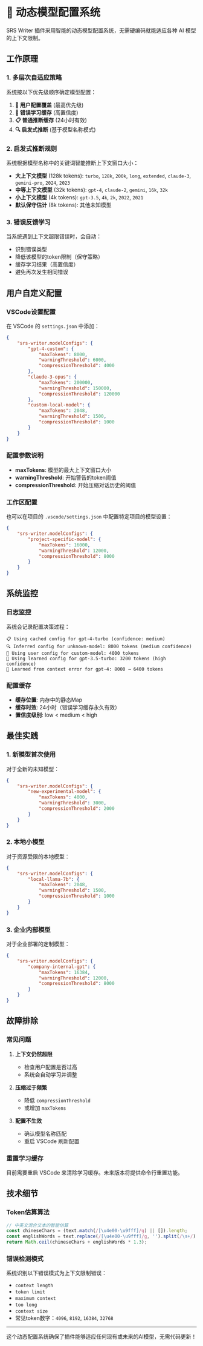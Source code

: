 # 🚀 动态模型配置系统

SRS Writer 插件采用智能的动态模型配置系统，无需硬编码就能适应各种 AI 模型的上下文限制。

## 工作原理

### 1. 多层次自适应策略

系统按以下优先级顺序确定模型配置：

1. **👤 用户配置覆盖** (最高优先级)
2. **🎯 错误学习缓存** (高置信度)
3. **📋 普通推断缓存** (24小时有效)
4. **🔍 启发式推断** (基于模型名称模式)

### 2. 启发式推断规则

系统根据模型名称中的关键词智能推断上下文窗口大小：

- **大上下文模型** (128k tokens): `turbo`, `128k`, `200k`, `long`, `extended`, `claude-3`, `gemini-pro`, `2024`, `2023`
- **中等上下文模型** (32k tokens): `gpt-4`, `claude-2`, `gemini`, `16k`, `32k`
- **小上下文模型** (4k tokens): `gpt-3.5`, `4k`, `2k`, `2022`, `2021`
- **默认保守估计** (8k tokens): 其他未知模型

### 3. 错误反馈学习

当系统遇到上下文超限错误时，会自动：
- 识别错误类型
- 降低该模型的token限制（保守策略）
- 缓存学习结果（高置信度）
- 避免再次发生相同错误

## 用户自定义配置

### VSCode设置配置

在 VSCode 的 `settings.json` 中添加：

```json
{
    "srs-writer.modelConfigs": {
        "gpt-4-custom": {
            "maxTokens": 8000,
            "warningThreshold": 6000,
            "compressionThreshold": 4000
        },
        "claude-3-opus": {
            "maxTokens": 200000,
            "warningThreshold": 150000,
            "compressionThreshold": 120000
        },
        "custom-local-model": {
            "maxTokens": 2048,
            "warningThreshold": 1500,
            "compressionThreshold": 1000
        }
    }
}
```

### 配置参数说明

- **maxTokens**: 模型的最大上下文窗口大小
- **warningThreshold**: 开始警告的token阈值
- **compressionThreshold**: 开始压缩对话历史的阈值

### 工作区配置

也可以在项目的 `.vscode/settings.json` 中配置特定项目的模型设置：

```json
{
    "srs-writer.modelConfigs": {
        "project-specific-model": {
            "maxTokens": 16000,
            "warningThreshold": 12000,
            "compressionThreshold": 8000
        }
    }
}
```

## 系统监控

### 日志监控

系统会记录配置决策过程：

```
📋 Using cached config for gpt-4-turbo (confidence: medium)
🔍 Inferred config for unknown-model: 8000 tokens (medium confidence)
👤 Using user config for custom-model: 4000 tokens
🎯 Using learned config for gpt-3.5-turbo: 3200 tokens (high confidence)
🔧 Learned from context error for gpt-4: 8000 → 6400 tokens
```

### 配置缓存

- **缓存位置**: 内存中的静态Map
- **缓存时效**: 24小时（错误学习缓存永久有效）
- **置信度级别**: low < medium < high

## 最佳实践

### 1. 新模型首次使用

对于全新的未知模型：
```json
{
    "srs-writer.modelConfigs": {
        "new-experimental-model": {
            "maxTokens": 4000,
            "warningThreshold": 3000,
            "compressionThreshold": 2000
        }
    }
}
```

### 2. 本地小模型

对于资源受限的本地模型：
```json
{
    "srs-writer.modelConfigs": {
        "local-llama-7b": {
            "maxTokens": 2048,
            "warningThreshold": 1500,
            "compressionThreshold": 1000
        }
    }
}
```

### 3. 企业内部模型

对于企业部署的定制模型：
```json
{
    "srs-writer.modelConfigs": {
        "company-internal-gpt": {
            "maxTokens": 16384,
            "warningThreshold": 12000,
            "compressionThreshold": 8000
        }
    }
}
```

## 故障排除

### 常见问题

1. **上下文仍然超限**
   - 检查用户配置是否过高
   - 系统会自动学习并调整

2. **压缩过于频繁**
   - 降低 `compressionThreshold`
   - 或增加 `maxTokens`

3. **配置不生效**
   - 确认模型名称匹配
   - 重启 VSCode 刷新配置

### 重置学习缓存

目前需要重启 VSCode 来清除学习缓存。未来版本将提供命令行重置功能。

## 技术细节

### Token估算算法

```typescript
// 中英文混合文本的智能估算
const chineseChars = (text.match(/[\u4e00-\u9fff]/g) || []).length;
const englishWords = text.replace(/[\u4e00-\u9fff]/g, '').split(/\s+/).filter(w => w.length > 0).length;
return Math.ceil(chineseChars + englishWords * 1.3);
```

### 错误检测模式

系统识别以下错误模式为上下文限制错误：
- `context length`
- `token limit`
- `maximum context`
- `too long`
- `context size`
- 常见token数字：`4096`, `8192`, `16384`, `32768`

---

这个动态配置系统确保了插件能够适应任何现有或未来的AI模型，无需代码更新！ 